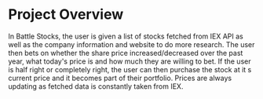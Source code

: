 # Project Overview

In Battle Stocks, the user is given a list of stocks fetched from IEX API as well as the company information and website to do more research. The user then bets on whether the share price increased/decreased over the past year, what today's price is and how much they are willing to bet. If the user is half right or completely right, the user can then purchase the stock at it s current price and it becomes part of their portfolio. Prices are always updating as fetched data is constantly taken from IEX.

